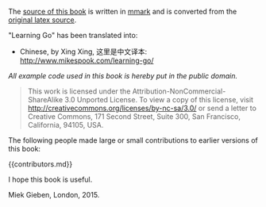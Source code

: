 The [source of this book](github.com/miekg/learninggo) is written in [mmark](github.com/miekg/mmark) and
is converted from the [original latex source](github.com/miekg/gobook).

"Learning Go" has been translated into:

* Chinese, by Xing Xing, 这里是中文译本: <http://www.mikespook.com/learning-go/>

*All example code used in this book is hereby put in the public domain.*

> This work is licensed under the Attribution-NonCommercial-ShareAlike 3.0 Unported License. To
> view a copy of this license, visit <http://creativecommons.org/licenses/by-nc-sa/3.0/>
> or send a letter to Creative Commons, 171 Second Street, Suite 300, San Francisco, California, 94105, USA.

The following people made large or small contributions to earlier versions of this book:

{{contributors.md}}

I hope this book is useful.

Miek Gieben, London, 2015.
